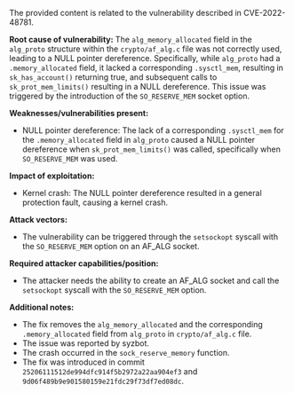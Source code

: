The provided content is related to the vulnerability described in CVE-2022-48781.

**Root cause of vulnerability:**
The `alg_memory_allocated` field in the `alg_proto` structure within the `crypto/af_alg.c` file was not correctly used, leading to a NULL pointer dereference. Specifically, while `alg_proto` had a `.memory_allocated` field, it lacked a corresponding `.sysctl_mem`, resulting in `sk_has_account()` returning true, and subsequent calls to `sk_prot_mem_limits()` resulting in a NULL dereference. This issue was triggered by the introduction of the `SO_RESERVE_MEM` socket option.

**Weaknesses/vulnerabilities present:**
- NULL pointer dereference: The lack of a corresponding `.sysctl_mem` for the `.memory_allocated` field in `alg_proto` caused a NULL pointer dereference when `sk_prot_mem_limits()` was called, specifically when `SO_RESERVE_MEM` was used.

**Impact of exploitation:**
- Kernel crash: The NULL pointer dereference resulted in a general protection fault, causing a kernel crash.

**Attack vectors:**
- The vulnerability can be triggered through the `setsockopt` syscall with the `SO_RESERVE_MEM` option on an AF_ALG socket.

**Required attacker capabilities/position:**
- The attacker needs the ability to create an AF_ALG socket and call the `setsockopt` syscall with the `SO_RESERVE_MEM` option.

**Additional notes:**
- The fix removes the `alg_memory_allocated` and the corresponding `.memory_allocated` field from `alg_proto` in `crypto/af_alg.c` file.
- The issue was reported by syzbot.
- The crash occurred in the `sock_reserve_memory` function.
- The fix was introduced in commit `25206111512de994dfc914f5b2972a22aa904ef3` and `9d06f489b9e901580159e21fdc29f73df7ed08dc`.